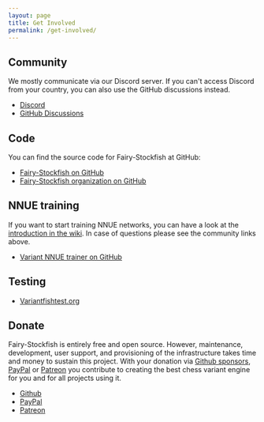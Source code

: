 ```yaml
---
layout: page
title: Get Involved
permalink: /get-involved/
---
```


## Community
We mostly communicate via our Discord server. If you can't access Discord from your country, you can also use the GitHub discussions instead.
* [Discord](https://discord.gg/FYUGgmCFB4)
* [GitHub Discussions](https://github.com/fairy-stockfish/Fairy-Stockfish/discussions)

## Code
You can find the source code for Fairy-Stockfish at GitHub:
* [Fairy-Stockfish on GitHub](https://github.com/fairy-stockfish/Fairy-Stockfish)
* [Fairy-Stockfish organization on GitHub](https://github.com/fairy-stockfish)

## NNUE training
If you want to start training NNUE networks, you can have a look at the [introduction in the wiki](https://github.com/fairy-stockfish/variant-nnue-pytorch/wiki/Introduction). In case of questions please see the community links above.
* [Variant NNUE trainer on GitHub](https://github.com/fairy-stockfish/variant-nnue-pytorch)

## Testing
* [Variantfishtest.org](http://variantfishtest.org/)

## Donate
Fairy-Stockfish is entirely free and open source. However, maintenance, development, user support, and provisioning of the infrastructure takes time and money to sustain this project. With your donation via [Github sponsors](https://github.com/sponsors/ianfab), [PayPal](https://paypal.me/FairyStockfish) or [Patreon](https://patreon.com/ianfab) you contribute to creating the best chess variant engine for you and for all projects using it.
* [Github](https://github.com/sponsors/ianfab)
* [PayPal](https://paypal.me/FairyStockfish)
* [Patreon](https://patreon.com/ianfab)
